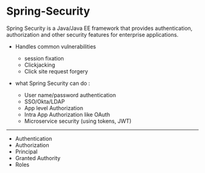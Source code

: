 # Spring-Security

Spring Security is a Java/Java EE framework that provides authentication, authorization and other security features for enterprise applications. 

* Handles common vulnerabilities

    * session fixation
    * Clickjacking
    * Click site request forgery


* what Spring Security can do :

    * User name/password authentication
    * SSO/Okta/LDAP
    * App level Authorization
    * Intra App Authorization like OAuth
    * Microservice security (using tokens, JWT)

---

* Authentication
* Authorization
* Principal
* Granted Authority
* Roles
